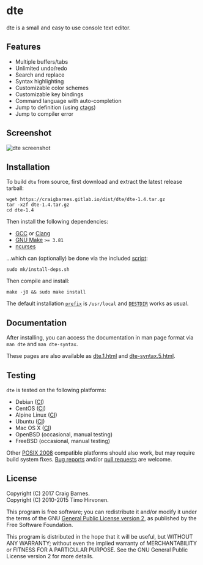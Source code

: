 dte
===

dte is a small and easy to use console text editor.

Features
--------

* Multiple buffers/tabs
* Unlimited undo/redo
* Search and replace
* Syntax highlighting
* Customizable color schemes
* Customizable key bindings
* Command language with auto-completion
* Jump to definition (using [ctags])
* Jump to compiler error

Screenshot
----------

![dte screenshot](https://craigbarnes.gitlab.io/dte/screenshot.png)

Installation
------------

To build `dte` from source, first download and extract the latest
release tarball:

    wget https://craigbarnes.gitlab.io/dist/dte/dte-1.4.tar.gz
    tar -xzf dte-1.4.tar.gz
    cd dte-1.4

Then install the following dependencies:

* [GCC] or [Clang]
* [GNU Make] `>= 3.81`
* [ncurses]

...which can (optionally) be done via the included [script][install-deps.sh]:

    sudo mk/install-deps.sh

Then compile and install:

    make -j8 && sudo make install

The default installation [`prefix`] is `/usr/local` and [`DESTDIR`]
works as usual.

Documentation
-------------

After installing, you can access the documentation in man page format
via `man dte` and `man dte-syntax`.

These pages are also available as [dte.1.html] and [dte-syntax.5.html].

Testing
-------

`dte` is tested on the following platforms:

* Debian ([CI][GitLab CI])
* CentOS ([CI][GitLab CI])
* Alpine Linux ([CI][GitLab CI])
* Ubuntu ([CI][GitLab CI])
* Mac OS X ([CI][Travis CI])
* OpenBSD (occasional, manual testing)
* FreeBSD (occasional, manual testing)

Other [POSIX 2008] compatible platforms should also work, but may
require build system fixes. [Bug reports] and/or [pull requests] are
welcome.

License
-------

Copyright (C) 2017 Craig Barnes.  
Copyright (C) 2010-2015 Timo Hirvonen.

This program is free software; you can redistribute it and/or modify it
under the terms of the GNU [General Public License version 2], as published
by the Free Software Foundation.

This program is distributed in the hope that it will be useful, but
WITHOUT ANY WARRANTY; without even the implied warranty of
MERCHANTABILITY or FITNESS FOR A PARTICULAR PURPOSE. See the GNU General
Public License version 2 for more details.


[ctags]: https://en.wikipedia.org/wiki/Ctags
[GCC]: https://gcc.gnu.org/
[Clang]: https://clang.llvm.org/
[GNU Make]: https://www.gnu.org/software/make/
[ncurses]: https://www.gnu.org/software/ncurses/
[install-deps.sh]: https://github.com/craigbarnes/dte/blob/master/mk/install-deps.sh
[`GNUmakefile`]: https://github.com/craigbarnes/dte/blob/master/GNUmakefile
[dte.1.html]: https://craigbarnes.gitlab.io/dte/dte.1.html
[dte-syntax.5.html]: https://craigbarnes.gitlab.io/dte/dte-syntax.5.html
[`prefix`]: https://www.gnu.org/prep/standards/html_node/Directory-Variables.html
[`DESTDIR`]: https://www.gnu.org/prep/standards/html_node/DESTDIR.html
[POSIX 2008]: http://pubs.opengroup.org/onlinepubs/9699919799/
[GitLab CI]: https://gitlab.com/craigbarnes/dte/pipelines
[Travis CI]: https://travis-ci.org/craigbarnes/dte
[Bug reports]: https://github.com/craigbarnes/dte/issues
[pull requests]: https://github.com/craigbarnes/dte/pulls
[General Public License version 2]: https://www.gnu.org/licenses/gpl-2.0.html
